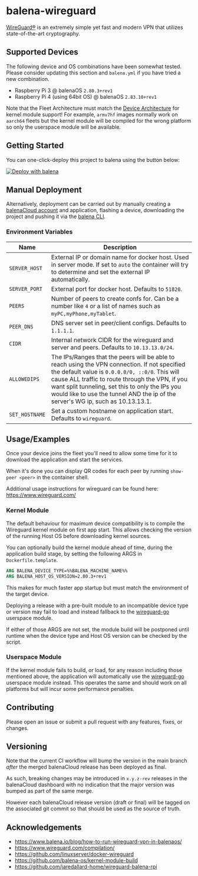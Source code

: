 # balena-wireguard

[WireGuard®](https://www.wireguard.com/) is an extremely simple yet fast and modern VPN that utilizes state-of-the-art cryptography.

## Supported Devices

The following device and OS combinations have been somewhat tested.
Please consider updating this section and `balena.yml` if you have tried a new combination.

- Raspberry Pi 3 @ balenaOS `2.80.3+rev1`
- Raspberry Pi 4 (using 64bit OS) @ balenaOS `2.83.10+rev1`

Note that the Fleet Architecture must match the [Device Architecture](https://www.balena.io/docs/reference/base-images/devicetypes/) for kernel module support!
For example, `armv7hf` images normally work on `aarch64` fleets but the kernel module will
be compiled for the wrong platform so only the userspace module will be available.

## Getting Started

You can one-click-deploy this project to balena using the button below:

[![Deploy with balena](https://balena.io/deploy.svg)](https://dashboard.balena-cloud.com/deploy?repoUrl=https://github.com/klutchell/balena-wireguard)

## Manual Deployment

Alternatively, deployment can be carried out by manually creating a [balenaCloud account](https://dashboard.balena-cloud.com) and application,
flashing a device, downloading the project and pushing it via the [balena CLI](https://github.com/balena-io/balena-cli).

### Environment Variables

| Name           | Description                                                                                                                                                                                                                                                                                                                                |
| -------------- | ------------------------------------------------------------------------------------------------------------------------------------------------------------------------------------------------------------------------------------------------------------------------------------------------------------------------------------------ |
| `SERVER_HOST`  | External IP or domain name for docker host. Used in server mode. If set to `auto` the container will try to determine and set the external IP automatically.                                                                                                                                                                               |
| `SERVER_PORT`  | External port for docker host. Defaults to `51820`.                                                                                                                                                                                                                                                                                        |
| `PEERS`        | Number of peers to create confs for. Can be a number like `4` or a list of names such as `myPC,myPhone,myTablet`.                                                                                                                                                                                                                          |
| `PEER_DNS`     | DNS server set in peer/client configs. Defaults to `1.1.1.1`.                                                                                                                                                                                                                                                                              |
| `CIDR`         | Internal network CIDR for the wireguard and server and peers. Defaults to `10.13.13.0/24`.                                                                                                                                                                                                                                                 |
| `ALLOWEDIPS`   | The IPs/Ranges that the peers will be able to reach using the VPN connection. If not specified the default value is `0.0.0.0/0, ::0/0`. This will cause ALL traffic to route through the VPN, if you want split tunneling, set this to only the IPs you would like to use the tunnel AND the ip of the server's WG ip, such as 10.13.13.1. |
| `SET_HOSTNAME` | Set a custom hostname on application start. Defaults to `wireguard`.                                                                                                                                                                                                                                                                       |

## Usage/Examples

Once your device joins the fleet you'll need to allow some time for it to download the application and start the services.

When it's done you can display QR codes for each peer by running `show-peer <peer>` in the container shell.

Additional usage instructions for wireguard can be found here: <https://www.wireguard.com/>

### Kernel Module

The default behaviour for maximum device compatibility is to compile the Wireguard kernel module on first app start.
This allows checking the version of the running Host OS before downloading kernel sources.

You can optionally build the kernel module ahead of time, during the application build stage, by setting the following
ARGS in `Dockerfile.template`.

```dockerfile
ARG BALENA_DEVICE_TYPE=%%BALENA_MACHINE_NAME%%
ARG BALENA_HOST_OS_VERSION=2.80.3+rev1
```

This makes for much faster app startup but must match the environment
of the target device.

Deploying a release with a pre-built module to an incompatible device type or version
may fail to load and instead fallback to the [wireguard-go](https://git.zx2c4.com/wireguard-go/about/) userspace module.

If either of those ARGS are not set, the module build will be postponed
until runtime when the device type and Host OS version can be checked by the script.

### Userspace Module

If the kernel module fails to build, or load, for any reason including those mentioned
above, the application will automatically use the [wireguard-go](https://git.zx2c4.com/wireguard-go/about/) userspace module
instead. This operates the same and should work on all platforms but will incur some
performance penalties.

## Contributing

Please open an issue or submit a pull request with any features, fixes, or changes.

## Versioning

Note that the current CI workflow will bump the version in
the main branch _after_ the merged balenaCloud release has
been deployed as final.

As such, breaking changes may be introduced in `x.y.z-rev`
releases in the balenaCloud dashboard with no indication
that the major version was bumped as part of the same merge.

However each balenaCloud release version (draft or final)
will be tagged on the associated git commit so that should
be used as the source of truth.

## Acknowledgements

- <https://www.balena.io/blog/how-to-run-wireguard-vpn-in-balenaos/>
- <https://www.wireguard.com/compilation/>
- <https://github.com/linuxserver/docker-wireguard>
- <https://github.com/balena-os/kernel-module-build>
- <https://github.com/jaredallard-home/wireguard-balena-rpi>
